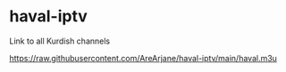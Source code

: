 # haval-iptv
 Link to all Kurdish channels


https://raw.githubusercontent.com/AreArjane/haval-iptv/main/haval.m3u